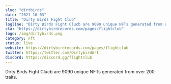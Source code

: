 ```yaml
---
slug: "dirtbirds"
date: "2021-10-03"
title: "Dirty Birds Fight Club"
logline: "Dirty Birds Fight Clucb are 9090 unique NFTs generated from over 200 traits."
cta: "https://dirtybirdrecords.com/pages/flightclub"
logo: /img/dirtybirds.png
category: nft
status: live
website: https://dirtybirdrecords.com/pages/flightclub
twitter: https://twitter.com/DirtybirdArt
discord: https://discord.gg/flightclub
---
```


Dirty Birds Fight Clucb are 9090 unique NFTs generated from over 200 traits.
